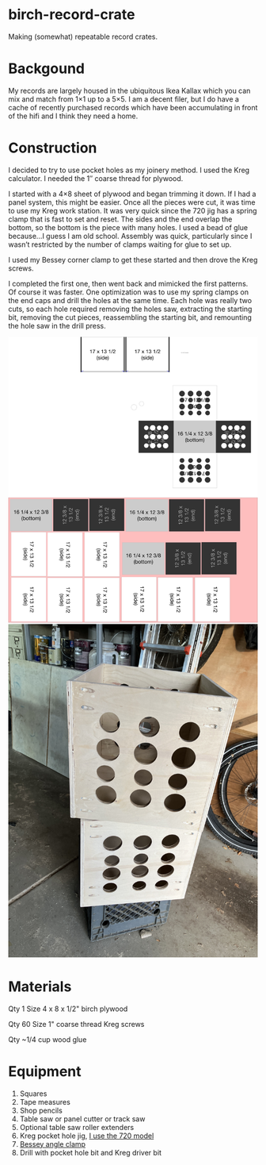 # birch-record-crate
Making (somewhat) repeatable record crates.

# Backgound

My records are largely housed in the ubiquitous Ikea Kallax which you can mix and match from 1×1 up to a 5×5. I am a decent filer, but I do have a cache of recently purchased records which have been accumulating in front of the hifi and I think they need a home.

# Construction

I decided to try to use pocket holes as my joinery method. I used the Kreg calculator. I needed the 1″ coarse thread for plywood.

I started with a 4×8 sheet of plywood and began trimming it down. If I had a panel system, this might be easier. Once all the pieces were cut, it was time to use my Kreg work station. It was very quick since the 720 jig has a spring clamp that is fast to set and reset. The sides and the end overlap the bottom, so the bottom is the piece with many holes. I used a bead of glue because…I guess I am old school. Assembly was quick, particularly since I wasn’t restricted by the number of clamps waiting for glue to set up.

I used my Bessey corner clamp to get these started and then drove the Kreg screws.

I completed the first one, then went back and mimicked the first patterns. Of course it was faster. One optimization was to use my spring clamps on the end caps and drill the holes at the same time. Each hole was really two cuts, so each hole required removing the holes saw, extracting the starting bit, removing the cut pieces, reassembling the starting bit, and remounting the hole saw in the drill press.

<img src="/crate-images/graffle-plywood-layout.JPG">

<br />

<img src="/crate-images/two-crates-in-the-shop.JPG">

# Materials

Qty 1
Size 4 x 8 x 1/2" birch plywood

Qty 60
Size 1" coarse thread Kreg screws

Qty ~1/4 cup wood glue

# Equipment

1. Squares
2. Tape measures
3. Shop pencils
4. Table saw or panel cutter or track saw
5. Optional table saw roller extenders
6. Kreg pocket hole jig, <a href="https://www.kregtool.com/shop/pocket-hole-joinery/pocket-hole-jigs/kreg-pocket-hole-jig-720pro/KPHJ720PRO.html">I use the 720 model</a>
7. <a href="https://besseytools.com/en-us/bessey-tools-north-america/products/clamping-tools/clamping-angles-and-miters/angle-clamps-(ws)">Bessey angle clamp</a>
8. Drill with pocket hole bit and Kreg driver bit